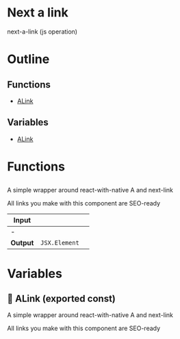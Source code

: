 # Next a link

next-a-link (js operation)



# Outline

## Functions

- [ALink](#ALink)

## Variables

- [ALink](#alink)



# Functions

## <ALink />

A simple wrapper around react-with-native A and next-link

All links you make with this component are SEO-ready


| Input      |    |    |
| ---------- | -- | -- |
| - | | |
| **Output** | `JSX.Element`   |    |


# Variables

## 📄 ALink (exported const)

A simple wrapper around react-with-native A and next-link

All links you make with this component are SEO-ready

